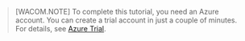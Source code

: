
<!-- deleted by customization
> [AZURE.NOTE]
> To complete this tutorial, you need an Azure account. You can create a trial account in just a couple of minutes. For details, see [Azure Trial](http://azure.microsoft.com/pricing/free-trial).
-->
<!-- keep by customization: begin -->
> [WACOM.NOTE]
> To complete this tutorial, you need an Azure account. You can create a trial account in just a couple of minutes. For details, see [Azure Trial](http://www.windowsazure.cn/zh-cn/pricing/1rmb-trial/).
<!-- keep by customization: end -->


